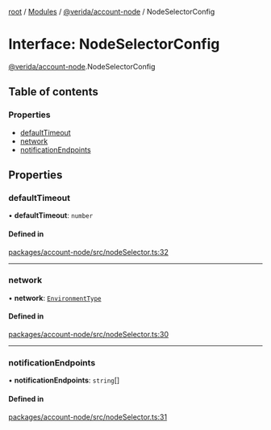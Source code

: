 [root](../README.md) / [Modules](../modules.md) / [@verida/account-node](../modules/verida_account_node.md) / NodeSelectorConfig

# Interface: NodeSelectorConfig

[@verida/account-node](../modules/verida_account_node.md).NodeSelectorConfig

## Table of contents

### Properties

- [defaultTimeout](verida_account_node.NodeSelectorConfig.md#defaulttimeout)
- [network](verida_account_node.NodeSelectorConfig.md#network)
- [notificationEndpoints](verida_account_node.NodeSelectorConfig.md#notificationendpoints)

## Properties

### defaultTimeout

• **defaultTimeout**: `number`

#### Defined in

[packages/account-node/src/nodeSelector.ts:32](https://github.com/verida/verida-js/blob/a690f60/packages/account-node/src/nodeSelector.ts#L32)

___

### network

• **network**: [`EnvironmentType`](../enums/verida_account_node._internal_.EnvironmentType.md)

#### Defined in

[packages/account-node/src/nodeSelector.ts:30](https://github.com/verida/verida-js/blob/a690f60/packages/account-node/src/nodeSelector.ts#L30)

___

### notificationEndpoints

• **notificationEndpoints**: `string`[]

#### Defined in

[packages/account-node/src/nodeSelector.ts:31](https://github.com/verida/verida-js/blob/a690f60/packages/account-node/src/nodeSelector.ts#L31)
